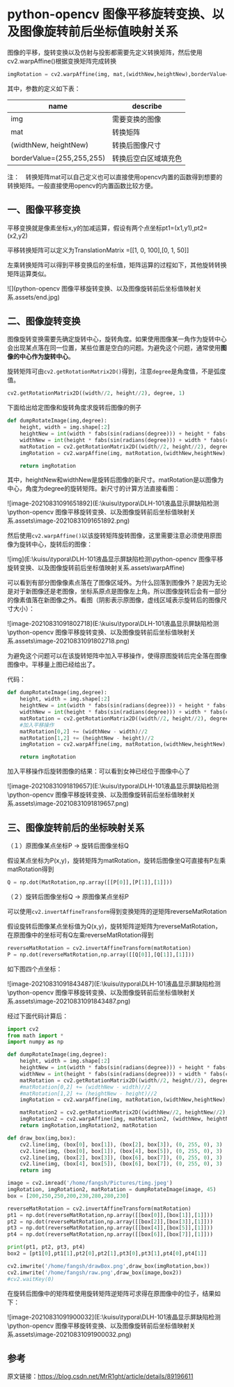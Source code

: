 # python-opencv 图像平移旋转变换、以及图像旋转前后坐标值映射关系

图像的平移，旋转变换以及仿射与投影都需要先定义转换矩阵，然后使用cv2.warpAffine()根据变换矩阵完成转换

```python
imgRotation = cv2.warpAffine(img, mat,(widthNew,heightNew),borderValue=(255,255,255))
```

其中，参数的定义如下表：

| name                      | describe             |
| ------------------------- | -------------------- |
| img                       | 需要变换的图像       |
| mat                       | 转换矩阵             |
| (widthNew, heightNew)     | 转换后图像尺寸       |
| borderValue=(255,255,255) | 转换后空白区域填充色 |

注：　转换矩阵mat可以自己定义也可以直接使用opencv内置的函数得到想要的转换矩阵。一般直接使用opencv的内置函数比较方便。

## 一、图像平移变换

平移变换就是像素坐标x,y的加减运算，假设有两个点坐标pt1=(x1,y1),pt2=(x2,y2)

平移转换矩阵可以定义为TranslationMatrix =[[1, 0, 100],[0, 1, 50]] 

左乘转换矩阵可以得到平移变换后的坐标值，矩阵运算的过程如下，其他旋转转换矩阵运算类似。

![](python-opencv 图像平移旋转变换、以及图像旋转前后坐标值映射关系.assets/end.jpg)

## 二、图像旋转变换

图像旋转变换需要先确定旋转中心，旋转角度。如果使用图像某一角作为旋转中心会出现某点落在同一位置，某些位置是空白的问题。为避免这个问题，通常使用**图像的中心作为旋转中心**。

旋转矩阵可由`cv2.getRotationMatrix2D()`得到，注意`degree`是角度值，不是弧度值。

```python
cv2.getRotationMatrix2D((width//2, height//2), degree, 1)
```


 下面给出给定图像和旋转角度求旋转后图像的例子

```python
def dumpRotateImage(img,degree):
    height, width = img.shape[:2]
    heightNew = int(width * fabs(sin(radians(degree))) + height * fabs(cos(radians(degree))))
    widthNew = int(height * fabs(sin(radians(degree))) + width * fabs(cos(radians(degree))))
    matRotation = cv2.getRotationMatrix2D((width//2, height//2), degree, 1)#得到旋转矩阵
    imgRotation = cv2.warpAffine(img, matRotation,(widthNew,heightNew),borderValue=(255,255,255))

    return imgRotation
```
其中，heightNew和widthNew是旋转后图像的新尺寸。matRotation是以图像为中心，角度为degree的旋转矩阵。新尺寸的计算方法直接看图：

![image-20210831091651892](E:\kuisu\typora\DLH-101液晶显示屏缺陷检测\python-opencv 图像平移旋转变换、以及图像旋转前后坐标值映射关系.assets\image-20210831091651892.png)

然后使用`cv2.warpAffine()`以该旋转矩阵旋转图像，这里需要注意必须使用原图像为旋转中心，旋转后的图像：

![img](E:\kuisu\typora\DLH-101液晶显示屏缺陷检测\python-opencv 图像平移旋转变换、以及图像旋转前后坐标值映射关系.assets\warpAffine)

可以看到有部分图像像素点落在了图像区域外。为什么回落到图像外？是因为无论是对于新图像还是老图像，坐标系原点是图像左上角。所以图像旋转后会有一部分的像素值落在新图像之外。看图（阴影表示原图像，虚线区域表示旋转后的图像尺寸大小）：

![image-20210831091802718](E:\kuisu\typora\DLH-101液晶显示屏缺陷检测\python-opencv 图像平移旋转变换、以及图像旋转前后坐标值映射关系.assets\image-20210831091802718.png)

为避免这个问题可以在该旋转矩阵中加入平移操作，使得原图旋转后完全落在图像图像中。平移量上图已经给出了。 

代码：

```python
def dumpRotateImage(img,degree):
    height, width = img.shape[:2]
    heightNew = int(width * fabs(sin(radians(degree))) + height * fabs(cos(radians(degree))))
    widthNew = int(height * fabs(sin(radians(degree))) + width * fabs(cos(radians(degree))))
    matRotation = cv2.getRotationMatrix2D((width//2, height//2), degree, 1)
    #加入平移操作
    matRotation[0,2] += (widthNew - width)//2
    matRotation[1,2] += (heightNew - height)//2
    imgRotation = cv2.warpAffine(img, matRotation,(widthNew,heightNew),borderValue=(255,255,255))

    return imgRotation
```

加入平移操作后旋转图像的结果：可以看到女神已经位于图像中心了

![image-20210831091819657](E:\kuisu\typora\DLH-101液晶显示屏缺陷检测\python-opencv 图像平移旋转变换、以及图像旋转前后坐标值映射关系.assets\image-20210831091819657.png)

## 三、图像旋转前后的坐标映射关系

（１）原图像某点坐标P -> 旋转后图像坐标Q

假设某点坐标为P(x,y)，旋转矩阵为matRotation，旋转后图像坐Q可直接有P左乘matRotation得到

```python
Q = np.dot(MatRotation,np.array([[P[0]],[P[1]],[1]]))
```


（２）旋转后图像坐标Q -> 原图像某点坐标P

可以使用`cv2.invertAffineTransform`得到变换矩阵的逆矩阵reverseMatRotation

假设旋转后图像某点坐标值为Q(x,y)，旋转矩阵逆矩阵为reverseMatRotation，在原图像中的坐标可有Q左乘reverseMatRotation得到

```python
reverseMatRotation = cv2.invertAffineTransform(matRotation)
P = np.dot(reverseMatRotation,np.array([[Q[0]],[Q[1]],[1]]))
```


如下图四个点坐标：

 ![image-20210831091843487](E:\kuisu\typora\DLH-101液晶显示屏缺陷检测\python-opencv 图像平移旋转变换、以及图像旋转前后坐标值映射关系.assets\image-20210831091843487.png)

经过下面代码计算后：

```python
import cv2
from math import *
import numpy as np

def dumpRotateImage(img,degree):
    height, width = img.shape[:2]
    heightNew = int(width * fabs(sin(radians(degree))) + height * fabs(cos(radians(degree))))
    widthNew = int(height * fabs(sin(radians(degree))) + width * fabs(cos(radians(degree))))
    matRotation = cv2.getRotationMatrix2D((width//2, height//2), degree, 1)
    #matRotation[0,2] += (widthNew - width)//2
    #matRotation[1,2] += (heightNew - height)//2
    imgRotation = cv2.warpAffine(img, matRotation,(widthNew,heightNew),borderValue=(255,255,255))

    matRotation2 = cv2.getRotationMatrix2D((widthNew//2, heightNew//2), degree, 1)
    imgRotation2 = cv2.warpAffine(img, matRotation2, (widthNew, heightNew), borderValue=(255, 255, 255))
    return imgRotation,imgRotation2, matRotation

def draw_box(img,box):
    cv2.line(img, (box[0], box[1]), (box[2], box[3]), (0, 255, 0), 3)
    cv2.line(img, (box[0], box[1]), (box[4], box[5]), (0, 255, 0), 3)
    cv2.line(img, (box[2], box[3]), (box[6], box[7]), (0, 255, 0), 3)
    cv2.line(img, (box[4], box[5]), (box[6], box[7]), (0, 255, 0), 3)
    return img

image = cv2.imread('/home/fangsh/Pictures/timg.jpeg')
imgRotation, imgRotation2, matRotation = dumpRotateImage(image, 45)
box = [200,250,250,200,230,280,280,230]

reverseMatRotation = cv2.invertAffineTransform(matRotation)
pt1 = np.dot(reverseMatRotation,np.array([[box[0]],[box[1]],[1]]))
pt2 = np.dot(reverseMatRotation,np.array([[box[2]],[box[3]],[1]]))
pt3 = np.dot(reverseMatRotation,np.array([[box[4]],[box[5]],[1]]))
pt4 = np.dot(reverseMatRotation,np.array([[box[6]],[box[7]],[1]]))

print(pt1, pt2, pt3, pt4)
box2 = [pt1[0],pt1[1],pt2[0],pt2[1],pt3[0],pt3[1],pt4[0],pt4[1]]

cv2.imwrite('/home/fangsh/drawBox.png',draw_box(imgRotation,box))
cv2.imwrite('/home/fangsh/raw.png',draw_box(image,box2))
#cv2.waitKey(0)
```


在旋转后图像中的矩阵框使用旋转矩阵逆矩阵可求得在原图像中的位子，结果如下：

![image-20210831091900032](E:\kuisu\typora\DLH-101液晶显示屏缺陷检测\python-opencv 图像平移旋转变换、以及图像旋转前后坐标值映射关系.assets\image-20210831091900032.png)

## 参考

原文链接：https://blog.csdn.net/MrR1ght/article/details/89196611

